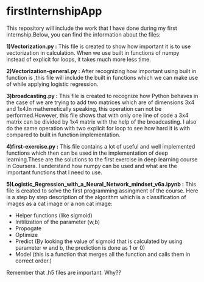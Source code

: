 # firstInternshipApp

This repository will include the work that I have done during my first internship.Below, you can find the information about the files:

**1)Vectorization.py :** This file is created to show how important it is to use vectorization in calculation. When we use built in functions of numpy instead of explicit for loops, it takes much more less time.

**2)Vectorization-general.py :** After recognizing how important using built in function is ,this file will include the built in functions which we can make use of while applying logistic regression. 

**3)broadcasting.py :** This file is created to recognize how Python behaves in the case of we are trying to add two matrices which are of dimensions 3x4 and 1x4.In mathemetically speaking, this operation can not be performed.However, this file shows that with only one line of code a 3x4 matrix can be divided by 1x4 matrix with the help of the broadcasting. I also do the same operation with two explicit for loop to see how hard it is with compared to built in function implementation.

**4)first-exercise.py :** This file contains a lot of useful and well implemented functions which then can be used in the implementation of deep learning.These are the solutions to the first exercise in deep learning course in Coursera. I understand how numpy can be used and what are the important functions that I need to use.

**5)Logistic_Regression_with_a_Neural_Network_mindset_v6a.ipynb :** This file is created to solve the first programming assingment of the course. Here is a step by step description of the algorithm which is a classification of images as a cat image or a non cat image:
  - Helper functions (like sigmoid)
  - Initilization of the parameter (w,b)
  - Propogate 
  - Optimize
  - Predict (By looking the value of sigmoid that is calculated by using parameter w and b, the prediction is done as 1 or 0)
  - Model (this is a function that merges all the function and calls them in correct order.)
  
  Remember that .h5 files are important. Why??
  
